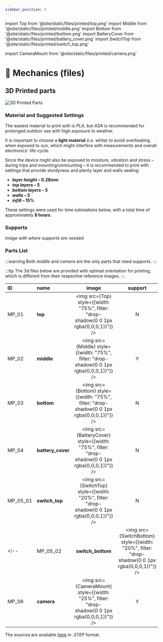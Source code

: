 ```yaml
---
sidebar_position: 5
---
```


import Top from '@site/static/files/printed/top.png'
import Middle from '@site/static/files/printed/middle.png'
import Bottom from '@site/static/files/printed/bottom.png'
import BatteryCover from '@site/static/files/printed/battery_cover.png'
import SwitchTop from '@site/static/files/printed/switch_top.png'
<!-- import SwitchBottom from '@site/static/files/printed/switch_bottom.png' --> 
import CameraMount from '@site/static/files/printed/camera.png'

# 🔩 Mechanics (files)

## 3D Printed parts

![3D Printed Parts](@site/static/files/printed/printedparts.jpg)

###

### Material and Suggested Settings

The easiest material to print with is _PLA_, but _ASA_ is recommended for prolonged outdoor use with high exposure to weather.

It is important to choose a **light material** (i.e. white) to avoid overheating when exposed to sun, which might interfere with measurements and overall electronics' life-cycle.

Since the device might also be exposed to moisture, vibration and stress – during trips and mounting/unmounting – it is recommended to print with settings that provide sturdyness and plenty layer and walls sealing:

- **_layer height_ – 0.28mm**
- **_top layers_ – 5**
- **_bottom layers_ – 5**
- **_walls_ – 5**
- **_infill_ – 15%**

These settings were used for time estimations below, with a total time of approximately **8 hours**.

### Supports

_image with where supports are needed_

### Parts List

:::warning
Both _middle_ and _camera_ are the only parts that need supports.
:::

:::tip
The 3d files below are provided with optimal orientation for printing, which is different from their respective reference images.
:::

| ID       | name              |                                              image                                              | support | weight | ~time |            download            |
| :------- | :---------------- | :---------------------------------------------------------------------------------------------: | :-----: | -----: | :---: | :----------------------------: |
| MP_01    | **top**           |     <img src={Top} style={{width: "75%", filter: "drop-shadow(0 0 1px rgba(0,0,0,1))"}} />      |    N    |  350 g | 07:30 | [link](https://github.com/MIT-Senseable-City-Lab/flatburn-lte/tree/main/hardware/enclosure/stl) |
| MP_02    | **middle**        |    <img src={Middle} style={{width: "75%", filter: "drop-shadow(0 0 1px rgba(0,0,0,1))"}} />    |    Y    |  150 g | 03:30 | [link](https://github.com/MIT-Senseable-City-Lab/flatburn-lte/tree/main/hardware/enclosure/stl) |
| MP_03    | **bottom**        |    <img src={Bottom} style={{width: "75%", filter: "drop-shadow(0 0 1px rgba(0,0,0,1))"}} />    |    N    |  150 g | 03:30 | [link](https://github.com/MIT-Senseable-City-Lab/flatburn-lte/tree/main/hardware/enclosure/stl) |
| MP_04    | **battery_cover** | <img src={BatteryCover} style={{width: "75%", filter: "drop-shadow(0 0 1px rgba(0,0,0,1))"}} /> |    N    |   15 g | 00:30 | [link](https://github.com/MIT-Senseable-City-Lab/flatburn-lte/tree/main/hardware/enclosure/stl) |
| MP_05_01 | **switch_top**    |  <img src={SwitchTop} style={{width: "20%", filter: "drop-shadow(0 0 1px rgba(0,0,0,1))"}} />   |    N    |    5 g | 00:10 | [link](https://github.com/MIT-Senseable-City-Lab/flatburn-lte/tree/main/hardware/enclosure/stl) |
<!-- | MP_05_02 | **switch_bottom** | <img src={SwitchBottom} style={{width: "20%", filter: "drop-shadow(0 0 1px rgba(0,0,0,1))"}} /> |    N    |    5 g | 00:10 | [link](https://github.com/MIT-Senseable-City-Lab/flatburn-lte/tree/main/hardware/enclosure/stl) | --> 
| MP_06    | **camera**        | <img src={CameraMount} style={{width: "25%", filter: "drop-shadow(0 0 1px rgba(0,0,0,1))"}} />  |    Y    |   15 g | 00:30 | [link](https://github.com/MIT-Senseable-City-Lab/flatburn-lte/tree/main/hardware/enclosure/stl) |

The sources are available [here](https://github.com/MIT-Senseable-City-Lab/flatburn-lte/tree/main/hardware/enclosure/step) in *.STEP* format.
